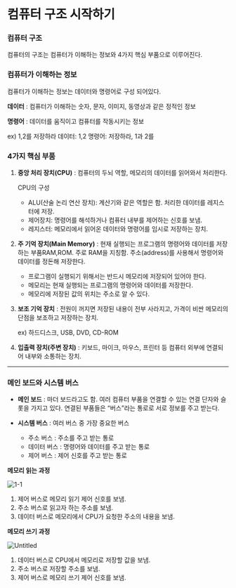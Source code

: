 # 컴퓨터 구조 시작하기

### 컴퓨터 구조

컴퓨터의 구조는 컴퓨터가 이해하는 정보와 4가지 핵심 부품으로 이루어진다.

### 컴퓨터가 이해하는 정보

컴퓨터가 이해하는 정보는 데이터와 명령어로 구성 되어있다.

**데이터** : 컴퓨터가 이해하는 숫자, 문자, 이미지, 동영상과 같은 정적인 정보

**명령어** : 데이터를 움직이고 컴퓨터를 작동시키는 정보

ex) 1,2를 저장하라         데이터: 1,2     명령어: 저장하라, 1과 2를

### 4가지 핵심 부품

1. **중앙 처리 장치(CPU)** : 컴퓨터의 두뇌 역할, 메모리의 데이터를 읽어와서 처리한다.
    
    CPU의 구성
    
    - ALU(산술 논리 연산 장치): 계산기와 같은 역할은 함. 처리한 데이터를 레지스터에 저장.
    - 제어장치: 명령어를 해석하거나 컴퓨터 내부를 제어하는 신호를 보냄.
    - 레지스터: 메모리에서 읽어온 데이터와 명령어를 임시로 저장하는 장치.

1. **주 기억 장치(Main Memory)** : 현재 실행되는 프로그램의 명령어와 데이터를 저장하는 부품RAM,ROM. 주로 RAM을 지칭함. 주소(address)를 사용해서 명령어와 데이터를 정돈해 저장한다.
    - 프로그램이 실행되기 위해서는 반드시 메모리에 저장되어 있어야 한다.
    - 메모리는 현재 실행되는 프로그램의 명령어와 데이터를 저장한다.
    - 메모리에 저장된 값의 위치는 주소로 알 수 있다.

1. **보조 기억 장치** : 전원이 꺼지면 저장된 내용이 전부 사라지고, 가격이 비싼 메모리의 단점을 보조하고 저장하는 장치.
    
    ex) 하드디스크, USB, DVD, CD-ROM
    

1. **입출력 장치(주변 장치)** : 키보드, 마이크, 마우스, 프린터 등 컴퓨터 외부에 연결되어 내부와 소통하는 장치.

---

### 메인 보드와 시스템 버스

- **메인 보드** :  마더 보드라고도 함. 여러 컴퓨터 부품을 연결할 수 있는 연결 단자와 슬롯을 가지고 있다. 연결된 부품들은 “버스”라는 통로로 서로 정보를 주고 받는다.

- **시스템 버스** : 여러 버스 중 가장 중요한 버스
    - 주소 버스 : 주소를 주고 받는 통로
    - 데이터 버스 : 명령어와 데이터를 주고 받는 통로
    - 제어 버스 : 제어 신호를 주고 받는 통로

**메모리 읽는 과정**

![1-1](https://github.com/DongHyeon1004/Computer-Structure/blob/main/%EC%BB%B4%ED%93%A8%ED%84%B0%20%EA%B5%AC%EC%A1%B0%2B%EC%9A%B4%EC%98%81%EC%B2%B4%EC%A0%9C/image/1-1.png)

1. 제어 버스로 메모리 읽기 제어 신호를 보냄.
2. 주소 버스로 읽고자 하는 주소를 보냄.
3. 데이터 버스로 메모리에서 CPU가 요청한 주소의 내용을 보냄.

 

**메모리 쓰기 과정**

![Untitled](%E1%84%8F%E1%85%A5%E1%86%B7%E1%84%91%E1%85%B2%E1%84%90%E1%85%A5%20%E1%84%80%E1%85%AE%E1%84%8C%E1%85%A9%20%E1%84%89%E1%85%B5%E1%84%8C%E1%85%A1%E1%86%A8%E1%84%92%E1%85%A1%E1%84%80%E1%85%B5%2040e16333b6134611b73eee8ee344c463/Untitled%201.png)

1. 데이터 버스로 CPU에서 메모리로 저장할 값을 보냄.
2. 주소 버스로 저장할 주소를 보냄.
3. 제어 버스로 메모리 쓰기 제어 신호를 보냄.
